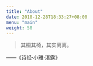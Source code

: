 ```yaml
---
title: "About"
date: 2018-12-28T18:33:27+08:00
menu: "main"
weight: 50
---
```



>其桐其椅，其实离离。</br>

——《诗经·小雅·湛露》
